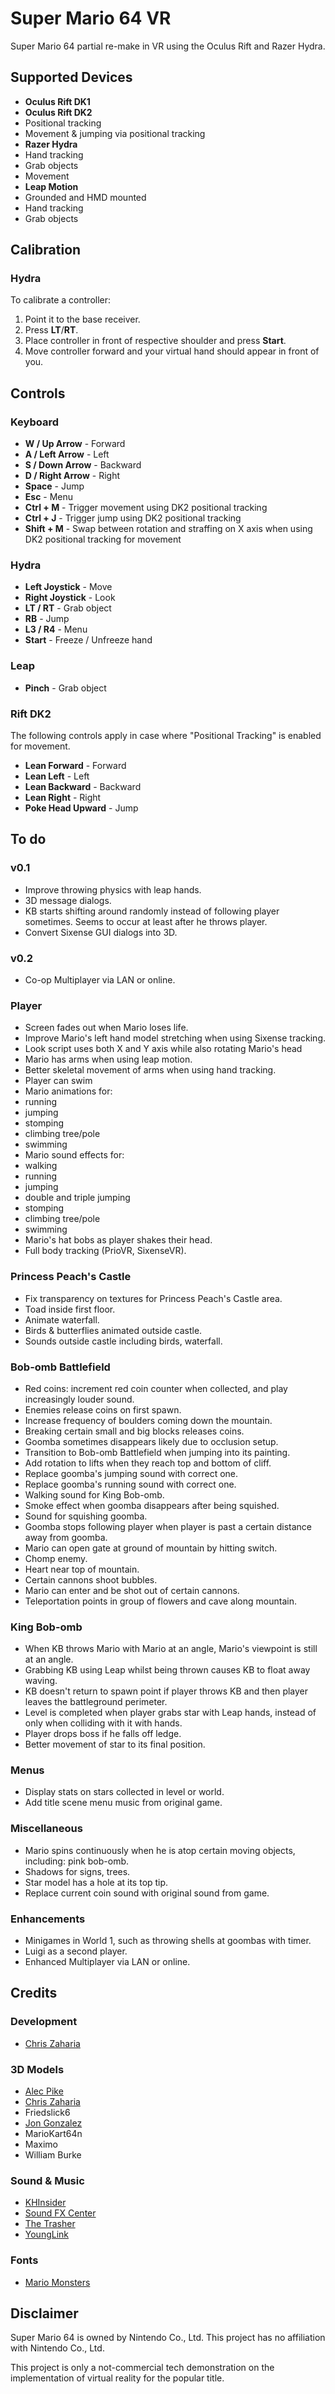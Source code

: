 # Super Mario 64 VR

Super Mario 64 partial re-make in VR using the Oculus Rift and Razer Hydra.

## Supported Devices

* __Oculus Rift DK1__
* __Oculus Rift DK2__
 * Positional tracking
 * Movement & jumping via positional tracking
* __Razer Hydra__
 * Hand tracking
 * Grab objects
 * Movement
* __Leap Motion__
 * Grounded and HMD mounted
 * Hand tracking
 * Grab objects

## Calibration

### Hydra

To calibrate a controller:
1. Point it to the base receiver.
2. Press __LT__/__RT__.
3. Place controller in front of respective shoulder and press __Start__.
4. Move controller forward and your virtual hand should appear in front of you.

## Controls

### Keyboard

* __W / Up Arrow__ - Forward
* __A / Left Arrow__ - Left
* __S / Down Arrow__ - Backward
* __D / Right Arrow__ - Right
* __Space__ - Jump
* __Esc__ - Menu
* __Ctrl + M__ - Trigger movement using DK2 positional tracking
* __Ctrl + J__ - Trigger jump using DK2 positional tracking
* __Shift + M__ - Swap between rotation and straffing on X axis when using DK2 positional tracking for movement

### Hydra

* __Left Joystick__ - Move
* __Right Joystick__ - Look
* __LT / RT__ - Grab object
* __RB__ - Jump
* __L3 / R4__ - Menu
* __Start__ - Freeze / Unfreeze hand

### Leap

* __Pinch__ - Grab object

### Rift DK2

The following controls apply in case where "Positional Tracking" is enabled for movement.

* __Lean Forward__ - Forward
* __Lean Left__ - Left
* __Lean Backward__ - Backward
* __Lean Right__ - Right
* __Poke Head Upward__ - Jump

## To do

### v0.1

* Improve throwing physics with leap hands.
* 3D message dialogs.
* KB starts shifting around randomly instead of following player sometimes. Seems to occur at least after he throws player.
* Convert Sixense GUI dialogs into 3D.

### v0.2

* Co-op Multiplayer via LAN or online.

### Player

* Screen fades out when Mario loses life.
* Improve Mario's left hand model stretching when using Sixense tracking.
* Look script uses both X and Y axis while also rotating Mario's head
* Mario has arms when using leap motion.
* Better skeletal movement of arms when using hand tracking.
* Player can swim
* Mario animations for:
 * running
 * jumping
 * stomping
 * climbing tree/pole
 * swimming
* Mario sound effects for:
 * walking
 * running
 * jumping
 * double and triple jumping
 * stomping
 * climbing tree/pole
 * swimming
* Mario's hat bobs as player shakes their head.
* Full body tracking (PrioVR, SixenseVR).

### Princess Peach's Castle

* Fix transparency on textures for Princess Peach's Castle area.
* Toad inside first floor.
* Animate waterfall.
* Birds & butterflies animated outside castle.
* Sounds outside castle including birds, waterfall.

### Bob-omb Battlefield

* Red coins: increment red coin counter when collected, and play increasingly louder sound.
* Enemies release coins on first spawn.
* Increase frequency of boulders coming down the mountain.
* Breaking certain small and big blocks releases coins.
* Goomba sometimes disappears likely due to occlusion setup.
* Transition to Bob-omb Battlefield when jumping into its painting.
* Add rotation to lifts when they reach top and bottom of cliff.
* Replace goomba's jumping sound with correct one.
* Replace goomba's running sound with correct one.
* Walking sound for King Bob-omb.
* Smoke effect when goomba disappears after being squished.
* Sound for squishing goomba.
* Goomba stops following player when player is past a certain distance away from goomba.
* Mario can open gate at ground of mountain by hitting switch.
* Chomp enemy.
* Heart near top of mountain.
* Certain cannons shoot bubbles.
* Mario can enter and be shot out of certain cannons.
* Teleportation points in group of flowers and cave along mountain.

### King Bob-omb

* When KB throws Mario with Mario at an angle, Mario's viewpoint is still at an angle.
* Grabbing KB using Leap whilst being thrown causes KB to float away waving.
* KB doesn't return to spawn point if player throws KB and then player leaves the battleground perimeter.
* Level is completed when player grabs star with Leap hands, instead of only when colliding with it with hands.
* Player drops boss if he falls off ledge.
* Better movement of star to its final position.

### Menus

* Display stats on stars collected in level or world.
* Add title scene menu music from original game.

### Miscellaneous

* Mario spins continuously when he is atop certain moving objects, including: pink bob-omb.
* Shadows for signs, trees.
* Star model has a hole at its top tip.
* Replace current coin sound with original sound from game.

### Enhancements

* Minigames in World 1, such as throwing shells at goombas with timer.
* Luigi as a second player.
* Enhanced Multiplayer via LAN or online.

## Credits

### Development

* [Chris Zaharia](http://github.com/chrisjz)

### 3D Models

* [Alec Pike](http://www.models-resource.com/submitter/alecpike/)
* [Chris Zaharia](http://github.com/chrisjz)
* Friedslick6
* [Jon Gonzalez](http://xenosmashgames.com/author/gonzosan/)
* MarioKart64n
* Maximo
* William Burke
 
### Sound & Music

* [KHInsider](http://http://www.khinsider.com)
* [Sound FX Center](http://soundfxcenter.com)
* [The Trasher](http://www.mfgg.net/index.php?act=user&param=01&uid=8)
* [YoungLink](http://www.mfgg.net/index.php?act=user&param=09&c=3&o=&uid=8164&st=0)

### Fonts

* [Mario Monsters](http://www.fontspace.com/mario-monsters)

## Disclaimer

Super Mario 64 is owned by Nintendo Co., Ltd. This project has no affiliation with Nintendo Co., Ltd.

This project is only a not-commercial tech demonstration on the implementation of virtual reality for the popular title.
